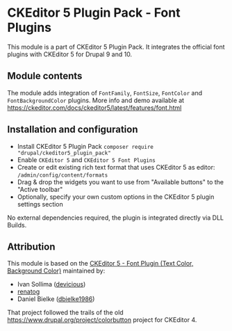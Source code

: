 # CKEditor 5 Plugin Pack - Font Plugins
This module is a part of CKEditor 5 Plugin Pack. It integrates the official font plugins with CKEditor 5 for Drupal 9 and 10.

## Module contents
The module adds integration of  `FontFamily`, `FontSize`, `FontColor` and `FontBackgroundColor` plugins.
More info and demo available at https://ckeditor.com/docs/ckeditor5/latest/features/font.html

## Installation and configuration
- Install CKEditor 5 Plugin Pack `composer require "drupal/ckeditor5_plugin_pack"`
- Enable `CKEditor 5` and `CKEditor 5 Font Plugins`
- Create or edit existing rich text format that uses CKEditor 5 as editor: `/admin/config/content/formats`
- Drag & drop the widgets you want to use from "Available buttons" to the "Active toolbar"
- Optionally, specify your own custom options in the CKEditor 5 plugin settings section

No external dependencies required, the plugin is integrated directly via DLL Builds.

## Attribution
This module is based on the [CKEditor 5 - Font Plugin (Text Color, Background Color)](https://www.drupal.org/project/ckeditor5_font) maintained by:
- Ivan Sollima ([devicious](https://www.drupal.org/u/devicious))
- [renatog](https://www.drupal.org/u/renatog)
- Daniel Bielke ([dbielke1986](https://www.drupal.org/u/dbielke1986))

That project followed the trails of the old https://www.drupal.org/project/colorbutton project for CKEditor 4.
